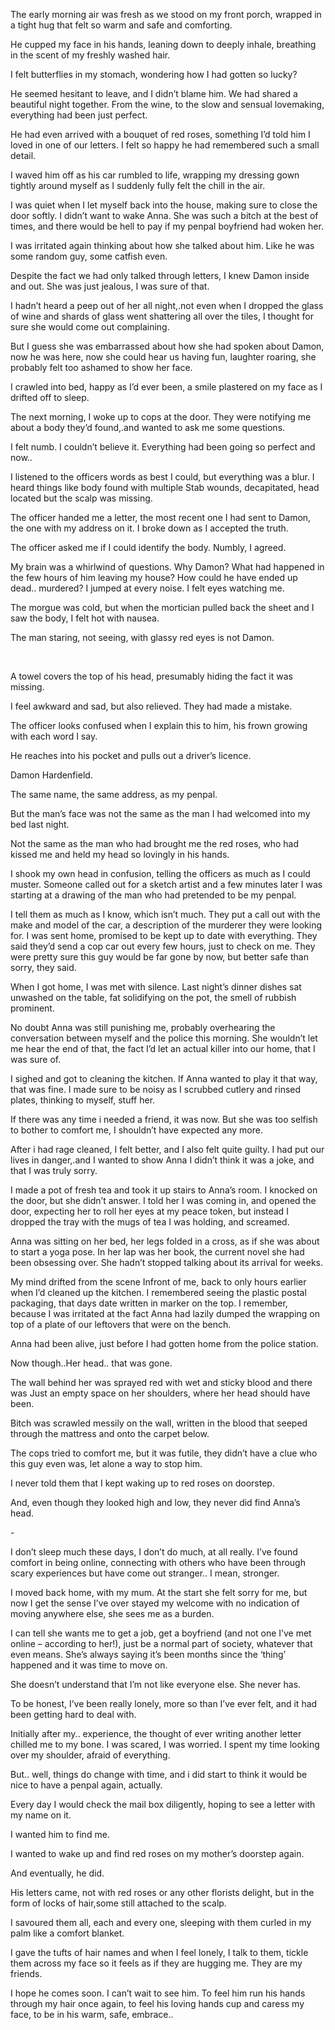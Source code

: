   
The early morning air was fresh as we stood on my front porch, wrapped in a tight hug that felt so warm and safe and comforting.  
  
He cupped my face in his hands, leaning down to deeply inhale, breathing in the scent of my freshly washed hair.  
  
I felt butterflies in my stomach, wondering how I had gotten so lucky?  
  
He seemed hesitant to leave, and I didn’t blame him. We had shared a beautiful night together. From the wine, to the slow and sensual lovemaking, everything had been just perfect.  
  
He had even arrived with a bouquet of red roses, something I’d told him I loved in one of our letters. I felt so happy he had remembered such a small detail.  
  
I waved him off as his car rumbled to life, wrapping my dressing gown tightly around myself as I suddenly fully felt the chill in the air.  
  
I was quiet when I let myself back into the house, making sure to close the door softly. I didn’t want to wake Anna. She was such a bitch at the best of times, and there would be hell to pay if my penpal boyfriend had woken her.  
  
I was irritated again thinking about how she talked about him. Like he was some random guy, some catfish even.   
Despite the fact we had only talked through letters, I knew Damon inside and out. She was just jealous, I was sure of that.  
  
I hadn’t heard a peep out of her all night,.not even when I dropped the glass of wine and shards of glass went shattering all over the tiles, I thought for sure she would come out complaining. 

  
But I guess she was embarrassed about how she had spoken about Damon, now he was here, now she could hear us having fun, laughter roaring, she probably felt too ashamed to show her face.  
  
I crawled into bed, happy as I’d ever been, a smile plastered on my face as I drifted off to sleep.  
  
The next morning, I woke up to cops at the door. They were notifying me about a body they’d found,.and wanted to ask me some questions.  
I felt numb. I couldn’t believe it. Everything had been going so perfect and now..  
  
I listened to the officers words as best I could, but everything was a blur. I heard things like body found with multiple Stab wounds, decapitated, head located but the scalp was missing. 

  
The officer handed me a letter, the most recent one I had sent to Damon, the one with my address on it. I broke down as I accepted the truth.  
The officer asked me if I could identify the body. Numbly, I agreed.  
  
My brain was a whirlwind of questions. Why Damon? What had happened in the few hours of him leaving my house? How could he have ended up dead.. murdered? I jumped at every noise. I felt eyes watching me.  
  
The morgue was cold, but when the mortician pulled back the sheet and I saw the body, I felt hot with nausea.  
The man staring, not seeing, with glassy red eyes is not Damon. 

&#x200B;

A towel covers the top of his head, presumably hiding the fact it was missing.

  
I feel awkward and sad, but also relieved. They had made a mistake.

  
The officer looks confused when I explain this to him, his frown growing with each word I say.  
He reaches into his pocket and pulls out a driver’s licence. 

  
Damon Hardenfield.

  
 The same name, the same address, as my penpal. 

  
But the man’s face was not the same as the man I had welcomed into my bed last night. 

Not the same as the man who had brought me the red roses, who had kissed me and held my head so lovingly in his hands.  
  
I shook my own head in confusion, telling the officers as much as I could muster. Someone called out for a sketch artist and a few minutes later I was starting at a drawing of the man who had pretended to be my penpal.  
  
I tell them as much as I know, which isn’t much. They put a call out with the make and model of the car, a description of the murderer they were looking for. I was sent home, promised to be kept up to date with everything. They said they’d send a cop car out every few hours, just to check on me. They were pretty sure this guy would be far gone by now, but better safe than sorry, they said.  
  
When I got home, I was met with silence. Last night’s dinner dishes sat unwashed on the table, fat solidifying on the pot, the smell of rubbish prominent.  
No doubt Anna was still punishing me, probably overhearing the conversation between myself and the police this morning. She wouldn’t let me hear the end of that, the fact I’d let an actual killer into our home, that I was sure of.  
  
I sighed and got to cleaning the kitchen. If Anna wanted to play it that way, that was fine. I made sure to be noisy as I scrubbed cutlery and rinsed plates, thinking to myself, stuff her.

  
If there was any time i needed a friend, it was now. But she was too selfish to bother to comfort me, I shouldn’t have expected any more.

  
After i had rage cleaned, I felt better, and I also felt quite guilty. I had put our lives in danger,.and I wanted to show Anna I didn’t think it was a joke, and that I was truly sorry.

  
 I made a pot of fresh tea and took it up stairs to Anna’s room. I knocked on the door, but she didn’t answer. I told her I was coming in, and opened the door, expecting her to roll her eyes at my peace token, but instead I dropped the tray with the mugs of tea I was holding, and screamed.  
  
Anna was sitting on her bed, her legs folded in a cross, as if she was about to start a yoga pose. In her lap was her book, the current novel she had been obsessing over. She hadn’t stopped talking about its arrival for weeks.

  
My mind drifted from the scene Infront of me, back to only hours earlier when I’d cleaned up the kitchen. I remembered seeing the plastic postal packaging, that days date written in marker on the top. I remember, because I was irritated at the fact Anna had lazily dumped the wrapping on top of a plate of our leftovers that were on the bench.

  
Anna had been alive, just before I had gotten home from the police station.   
  
Now though..Her head.. that was gone.

  
The wall behind her was sprayed red with wet and sticky blood and there was Just an empty space on her shoulders, where her head should have been.

  
Bitch was scrawled messily on the wall, written in the blood that seeped through the mattress and onto the carpet below.  
  
The cops tried to comfort me, but it was futile, they didn’t have a clue who this guy even was, let alone a way to stop him. 

  
I never told them that I kept waking up to red roses on doorstep. 

  
And, even though they looked high and low, they never did find Anna’s head.

  
\-

  
I don’t sleep much these days, I don’t do much, at all really. I’ve found comfort in being online, connecting with others who have been through scary experiences but have come out stranger.. I mean, stronger.

  
I moved back home, with my mum. At the start she felt sorry for me, but now I get the sense I’ve over stayed my welcome with no indication of moving anywhere else, she sees me as a burden.

  
I can tell she wants me to get a job, get a boyfriend (and not one I’ve met online – according to her!), just be a normal part of society, whatever that even means. She’s always saying it’s been months since the ‘thing’ happened and it was time to move on.

  
She doesn’t understand that I’m not like everyone else. She never has. 

  
To be honest, I’ve been really lonely, more so than I’ve ever felt, and it had been getting hard to deal with. 

  
Initially after my.. experience, the thought of ever writing another letter chilled me to my bone. I was scared, I was worried. I spent my time looking over my shoulder, afraid of everything.  
  
But.. well, things do change with time, and i did start to think it would be nice to have a penpal again, actually.

  
Every day I would check the mail box diligently, hoping to see a letter with my name on it. 

  
I wanted him to find me.

I wanted to wake up and find red roses on my mother’s doorstep again.

  
And eventually, he did.

  
His letters came, not with red roses or any other florists delight, but in the form of locks of hair,some still attached to the scalp. 

  
I savoured them all, each and every one, sleeping with them curled in my palm like a comfort blanket.

  
I gave the tufts of hair names and when I feel lonely, I talk to them, tickle them across my face so it feels as if they are hugging me. They are my friends.

  
I hope he comes soon. I can’t wait to see him. To feel him run his hands through my hair once again, to feel his loving hands cup and caress my face, to be in his warm, safe, embrace..

&#x200B;